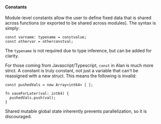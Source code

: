 #### Constants

Module-level constants allow the user to define fixed data that is shared across functions (or exported to be shared across modules). The syntax is simply:

```alan
const varname: typename = constvalue;
const othervar = otherconstval;
```

The `typename` is not required due to type inference, but can be added for clarity.

For those coming from Javascript/Typescript, `const` in Alan is much more strict. A constant is truly constant, not just a variable that can't be reassigned with a new struct. This means the following is invalid:

```alan
const pushedVals = new Array<int64> [ ];

fn saveForLater(val: int64) {
  pushedVals.push(val);
}
```

Shared mutable global state inherently prevents parallelization, so it is discouraged.
